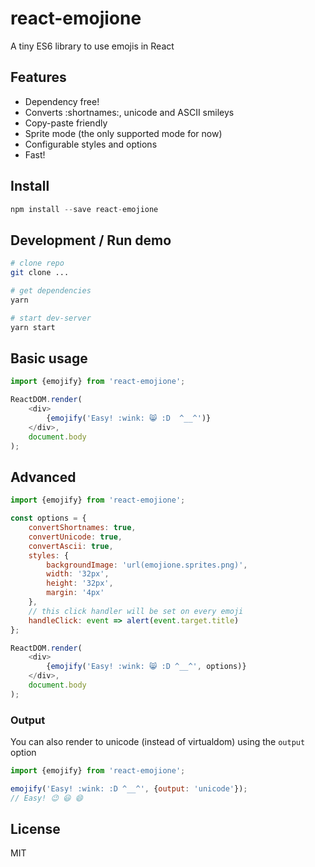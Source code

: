# react-emojione

A tiny ES6 library to use emojis in React

## Features

- Dependency free!
- Converts :shortnames:, unicode and ASCII smileys
- Copy-paste friendly
- Sprite mode (the only supported mode for now)
- Configurable styles and options
- Fast!

## Install

```javascript
npm install --save react-emojione
```

## Development / Run demo

```bash
# clone repo
git clone ...

# get dependencies
yarn

# start dev-server
yarn start
```

## Basic usage

```javascript
import {emojify} from 'react-emojione';

ReactDOM.render(
    <div>
        {emojify('Easy! :wink: 😸 :D  ^__^')}
    </div>,
    document.body
);
```

## Advanced

```javascript
import {emojify} from 'react-emojione';

const options = {
    convertShortnames: true,
    convertUnicode: true,
    convertAscii: true,
    styles: {
        backgroundImage: 'url(emojione.sprites.png)',
        width: '32px',
        height: '32px',
        margin: '4px'
    },
    // this click handler will be set on every emoji
    handleClick: event => alert(event.target.title)
};

ReactDOM.render(
    <div>
        {emojify('Easy! :wink: 😸 :D ^__^', options)}
    </div>,
    document.body
);
```

### Output

You can also render to unicode (instead of virtualdom) using the `output` option
```javascript
import {emojify} from 'react-emojione';

emojify('Easy! :wink: :D ^__^', {output: 'unicode'});
// Easy! 😉 😃 😄
```

## License

MIT
